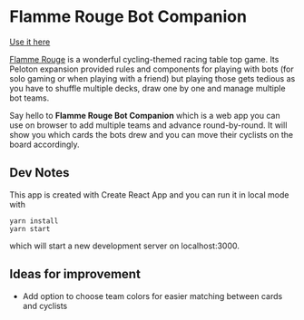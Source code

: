 # Flamme Rouge Bot Companion

[Use it here](https://flamme-rouge-bot-companion.netlify.app/)

[Flamme Rouge](https://boardgamegeek.com/boardgame/199478/flamme-rouge/) is a wonderful cycling-themed racing table top game. Its Peloton expansion provided rules and components for playing with bots (for solo gaming or when playing with a friend) but playing those gets tedious as you have to shuffle multiple decks, draw one by one and manage multiple bot teams.

Say hello to **Flamme Rouge Bot Companion** which is a web app you can use on browser to add multiple teams and advance round-by-round. It will show you which cards the bots drew and you can move their cyclists on the board accordingly.

## Dev Notes

This app is created with Create React App and you can run it in local mode with

```
yarn install
yarn start
```

which will start a new development server on localhost:3000.

## Ideas for improvement

- Add option to choose team colors for easier matching between cards and cyclists
